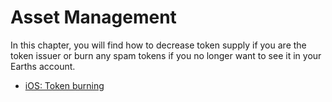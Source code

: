 # Asset Management

In this chapter, you will find how to decrease token supply if you are the token issuer or burn any spam tokens if you no longer want to see it in your Earths account.

* [iOS: Token burning](assets-management/burn-an-asset.md)
